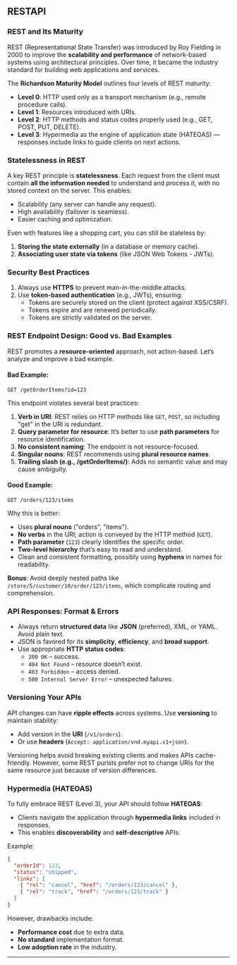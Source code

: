 ## RESTAPI

### REST and Its Maturity

REST (Representational State Transfer) was introduced by Roy Fielding in 2000 to improve the **scalability and performance** of network-based systems using architectural principles. Over time, it became the industry standard for building web applications and services.

The **Richardson Maturity Model** outlines four levels of REST maturity:
- **Level 0**: HTTP used only as a transport mechanism (e.g., remote procedure calls).
- **Level 1**: Resources introduced with URIs.
- **Level 2**: HTTP methods and status codes properly used (e.g., GET, POST, PUT, DELETE).
- **Level 3**: Hypermedia as the engine of application state (HATEOAS) — responses include links to guide clients on next actions.

### Statelessness in REST

A key REST principle is **statelessness**. Each request from the client must contain **all the information needed** to understand and process it, with no stored context on the server. This enables:
- Scalability (any server can handle any request).
- High availability (failover is seamless).
- Easier caching and optimization.

Even with features like a shopping cart, you can still be stateless by:
1. **Storing the state externally** (in a database or memory cache).
2. **Associating user state via tokens** (like JSON Web Tokens - JWTs).

### Security Best Practices

1. Always use **HTTPS** to prevent man-in-the-middle attacks.
2. Use **token-based authentication** (e.g., JWTs), ensuring:
   - Tokens are securely stored on the client (protect against XSS/CSRF).
   - Tokens expire and are renewed periodically.
   - Tokens are strictly validated on the server.

### REST Endpoint Design: Good vs. Bad Examples

REST promotes a **resource-oriented** approach, not action-based. Let’s analyze and improve a bad example.

#### Bad Example:

```
GET /getOrderItems?id=123
```

This endpoint violates several best practices:

1. **Verb in URI**: REST relies on HTTP methods like `GET`, `POST`, so including "get" in the URI is redundant.
2. **Query parameter for resource**: It’s better to use **path parameters** for resource identification.
3. **No consistent naming**: The endpoint is not resource-focused.
4. **Singular nouns**: REST recommends using **plural resource names**.
5. **Trailing slash (e.g., /getOrderItems/)**: Adds no semantic value and may cause ambiguity.

#### Good Example:

```
GET /orders/123/items
```

Why this is better:
- Uses **plural nouns** ("orders", "items").
- **No verbs** in the URI; action is conveyed by the HTTP method (`GET`).
- **Path parameter** (`123`) clearly identifies the specific order.
- **Two-level hierarchy** that’s easy to read and understand.
- Clean and consistent formatting, possibly using **hyphens** in names for readability.

**Bonus**: Avoid deeply nested paths like `/store/5/customer/10/order/123/items`, which complicate routing and comprehension.

### API Responses: Format & Errors

- Always return **structured data** like **JSON** (preferred), XML, or YAML. Avoid plain text.
- JSON is favored for its **simplicity**, **efficiency**, and **broad support**.
- Use appropriate **HTTP status codes**:
  - `200 OK` – success.
  - `404 Not Found` – resource doesn’t exist.
  - `403 Forbidden` – access denied.
  - `500 Internal Server Error` – unexpected failures.

### Versioning Your APIs

API changes can have **ripple effects** across systems. Use **versioning** to maintain stability:
- Add version in the **URI** (`/v1/orders`).
- Or use **headers** (`Accept: application/vnd.myapi.v1+json`).

Versioning helps avoid breaking existing clients and makes APIs cache-friendly. However, some REST purists prefer not to change URIs for the same resource just because of version differences.

### Hypermedia (HATEOAS)

To fully embrace REST (Level 3), your API should follow **HATEOAS**:
- Clients navigate the application through **hypermedia links** included in responses.
- This enables **discoverability** and **self-descriptive** APIs.

Example:

```json
{
  "orderId": 123,
  "status": "shipped",
  "links": [
    { "rel": "cancel", "href": "/orders/123/cancel" },
    { "rel": "track", "href": "/orders/123/track" }
  ]
}
```

However, drawbacks include:
- **Performance cost** due to extra data.
- **No standard** implementation format.
- **Low adoption rate** in the industry.

---
